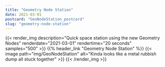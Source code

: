 ```yaml
---
title: "Geometry Node Station"
date: 2021-03-01
postcard: "GeoNodeStation_postcard"
slug: "geometry-node-station"
---
```


{{< render_img 
  description="Quick space station using the new Geometry Nodes" 
  renderdate="2021-03-01" 
  rendertime="20 seconds" 
  samples="500" >}}
{{% header_link "Geometry Node Station" %}}
{{< image path="img/GeoNodeStation" alt="Kinda looks like a metal rubbish dump all stuck together" >}}
{{< /render_img >}}

